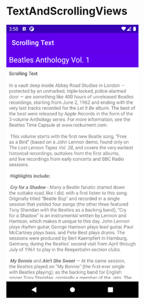 # TextAndScrollingViews
<img src="https://raw.githubusercontent.com/sakriya777/TextAndScrollingViews/task1/images/Screenshot_1615284797.png" width="350" alt-text="image">